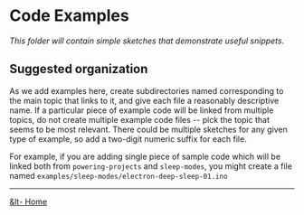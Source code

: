 # Code Examples

*This folder will contain simple sketches that demonstrate useful snippets.*

## Suggested organization
As we add examples here, create subdirectories named corresponding to the
main topic that links to it, and give each file a reasonably descriptive
name.  If a particular piece of example code will be linked from multiple
topics, do not create multiple example code files -- pick the topic that
seems to be most relevant.  There could be multiple sketches for any given
type of example, so add a two-digit numeric suffix for each file.

For example, if you are adding single piece of sample code which will be
linked both from `powering-projects` and `sleep-modes`, you might create a
file named `examples/sleep-modes/electron-deep-sleep-01.ino`

---
[&lt- Home](/particle-cookbook)

